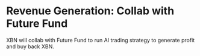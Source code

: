 # Revenue Generation: Collab with Future Fund

XBN will collab with Future Fund to run AI trading strategy to generate profit and buy back XBN.&#x20;
